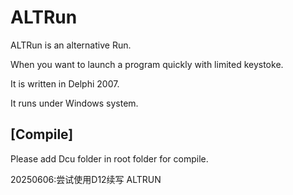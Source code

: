 ALTRun
======

ALTRun is an alternative Run. 

When you want to launch a program quickly with limited keystoke.  

It is written in Delphi 2007.

It runs under Windows system.

[Compile]
----------
Please add Dcu folder in root folder for compile.


20250606:尝试使用D12续写 ALTRUN
